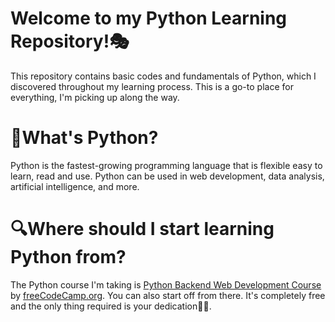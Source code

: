 # Welcome to my Python Learning Repository!🎭
This repository contains basic codes and fundamentals of Python, which I discovered throughout my learning process. This is a go-to place for everything, I'm picking up along the way.

# 🐍What's Python?
Python is the fastest-growing programming language that is flexible easy to learn, read and use. Python can be used in web development, data analysis, artificial intelligence, and more.

# 🔍Where should I start learning Python from?
The Python course I'm taking is [Python Backend Web Development Course](https://www.youtube.com/watch?v=jBzwzrDvZ18) by [freeCodeCamp.org](https://www.youtube.com/@freecodecamp). You can also start off from there. It's completely free and the only thing required is your dedication💪🏿.
